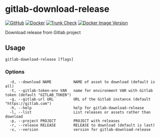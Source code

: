 # gitlab-download-release

[![GitHub](https://img.shields.io/github/v/tag/dex4er/gitlab-download-release?label=GitHub)](https://github.com/dex4er/gitlab-download-release)
[![Docker](https://github.com/dex4er/gitlab-download-release/actions/workflows/docker.yaml/badge.svg)](https://github.com/dex4er/gitlab-download-release/actions/workflows/docker.yaml)
[![Trunk Check](https://github.com/dex4er/gitlab-download-release/actions/workflows/trunk.yaml/badge.svg)](https://github.com/dex4er/gitlab-download-release/actions/workflows/trunk.yaml)
[![Docker Image Version](https://img.shields.io/docker/v/dex4er/gitlab-download-release/latest?label=docker&logo=docker)](https://hub.docker.com/r/dex4er/gitlab-download-release)

Download release from Gitlab project

## Usage

```console
gitlab-download-release [flags]
```

### Options

```console
  -d, --download NAME          NAME of asset to download (default is all)
  -t, --gitlab-token-env VAR   name for environment VAR with Gitlab token (default "GITLAB_TOKEN")
  -g, --gitlab-url URL         URL of the Gitlab instance (default "https://gitlab.com")
  -h, --help                   help for gitlab-download-release
  -l, --list                   List releases or assets rather than download
  -p, --project PROJECT        PROJECT with releases
  -r, --release RELEASE        RELEASE to download (default is last)
  -v, --version                version for gitlab-download-release
```
